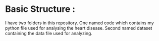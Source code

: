 # Basic Structure :
I have two folders in this repository. One named code which contains my python file used for analysing the heart disease. Second named dataset containing the data file used for analyzing. 
